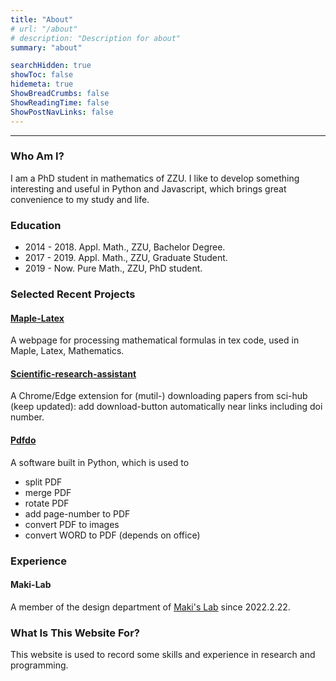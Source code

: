 ```yaml
---
title: "About"
# url: "/about"
# description: "Description for about"
summary: "about"

searchHidden: true
showToc: false
hidemeta: true
ShowBreadCrumbs: false
ShowReadingTime: false
ShowPostNavLinks: false
---
```


---

### Who Am I?
I am a PhD student in mathematics of ZZU. I like to develop something interesting and useful in Python and Javascript, which brings great convenience to my study and life.


### Education
- 2014 - 2018. Appl. Math., ZZU, Bachelor Degree.
- 2017 - 2019. Appl. Math., ZZU, Graduate Student.
- 2019 - Now. Pure Math., ZZU, PhD student.

### Selected Recent Projects

#### [Maple-Latex](https://jiandandaoxingfu.github.io/maple-latex)
A webpage for processing mathematical formulas in tex code, used in Maple, Latex, Mathematics.

#### [Scientific-research-assistant](https://github.com/jiandandaoxingfu/scientific-research-assistant)
A Chrome/Edge extension for (mutil-) downloading papers from sci-hub (keep updated): add download-button automatically near links including doi number.

#### [Pdfdo](https://github.com/jiandandaoxingfu/pdfdo)
A software built in Python, which is used to 
- split PDF
- merge PDF
- rotate PDF
- add page-number to PDF
- convert PDF to images
- convert WORD to PDF (depends on office)

### Experience
#### Maki-Lab
A member of the design department of [Maki's Lab](https://www.maki-math.com) since 2022.2.22.

### What Is This Website For?
This website is used to record some skills and experience in research and programming. 



